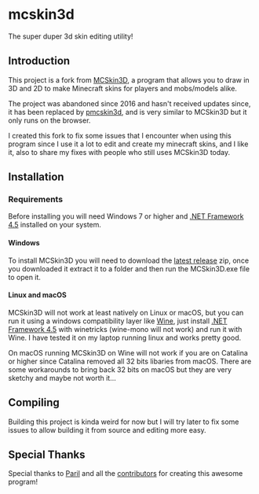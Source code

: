 # mcskin3d
The super duper 3d skin editing utility!

## Introduction

This project is a fork from [MCSkin3D](https://github.com/Paril/mcskin3d), a program that allows you to draw in 3D and 2D to make Minecraft skins for players and mobs/models alike. 

The project was abandoned since 2016 and hasn't received updates since, it has been replaced by [pmcskin3d](https://www.planetminecraft.com/pmcskin3d/), and is very similar to MCSkin3D but it only runs on the browser.

I created this fork to fix some issues that I encounter when using this program since I use it a lot to edit and create my minecraft skins, and I like it, also to share my fixes with people who still uses MCSkin3D today.

## Installation

### Requirements

Before installing you will need Windows 7 or higher and [.NET Framework 4.5](https://www.microsoft.com/es-es/download/details.aspx?id=30653) installed on your system.

#### Windows
To install MCSkin3D you will need to download the [latest release](https://github.com/Gamerexde/mcskin3d/releases) zip, once you downloaded it extract it to a folder and then run the MCSkin3D.exe file to open it.

#### Linux and macOS
MCSkin3D will not work at least natively on Linux or macOS, but you can run it using a windows compatibility layer like [Wine](https://www.winehq.org/), just install [.NET Framework 4.5](https://www.microsoft.com/es-es/download/details.aspx?id=30653) with winetricks (wine-mono will not work) and run it with Wine. I have tested it on my laptop running linux and works pretty good.

On macOS running MCSkin3D on Wine will not work if you are on Catalina or higher since Catalina removed all 32 bits libaries from macOS. There are some workarounds to bring back 32 bits on macOS but they are very sketchy and maybe not worth it...

## Compiling

Building this project is kinda weird for now but I will try later to fix some issues to allow building it from source and editing more easy.

## Special Thanks

Special thanks to [Paril](https://github.com/Paril) and all the [contributors](https://github.com/Paril/mcskin3d/blob/master/bin/thanks.txt) for creating this awesome program!